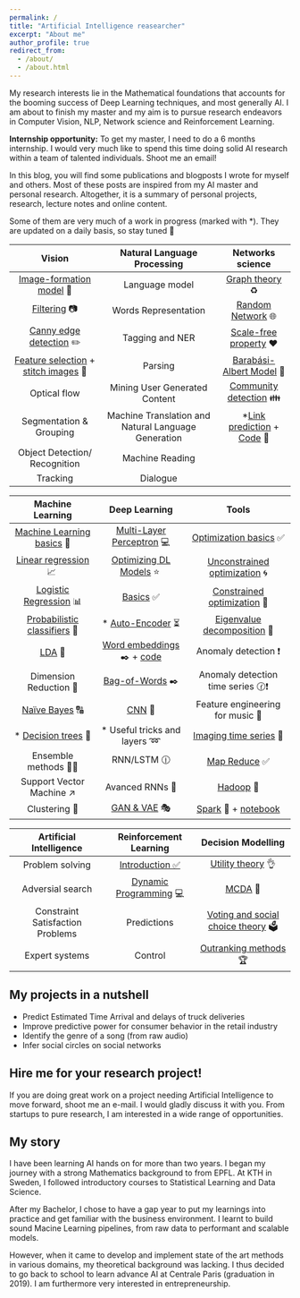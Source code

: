 ```yaml
---
permalink: /
title: "Artificial Intelligence reasearcher"
excerpt: "About me"
author_profile: true
redirect_from:
  - /about/
  - /about.html
---
```


My research interests lie in the Mathematical foundations that accounts for the booming success of Deep Learning techniques, and most generally AI. I am about to finish my master and my aim is to pursue research endeavors in Computer Vision, NLP, Network science and Reinforcement Learning.

<b>Internship opportunity:</b> To get my master, I need to do a 6 months internship. I would very much like to spend this time doing solid AI research within a team of talented individuals. Shoot me an email!

In this blog, you will find some publications and blogposts I wrote for myself and others. Most of these posts are inspired from my AI master and personal research. Altogether, it is a summary of personal projects, research, lecture notes and online content.

Some of them are very much of a work in progress (marked with *). They are updated on a daily basis, so stay tuned 📣

| Vision | Natural Language Processing | Networks science |
|:---------------------------:|:-------------------------------:|:-------------------------------:|
| [Image-formation model](/posts/2019/01/vic-low-level/) 🌠 | Language model | [Graph theory](/posts/2019/02/ns_graph_theory/) ♻️ |
| [Filtering](/posts/2019/01/vic-filters/) 📷 | Words Representation | [Random Network](/posts/2018/11/random_network/) 🌐 |
| [Canny edge detection](https://gist.github.com/devitrylouis/1c00f4530ac729ec20aa7826fd040aac) ✏️ | Tagging and NER | [Scale-free property](/posts/2018/11/ns-scale-free-property/) ❤️ |
| [Feature selection](/posts/2019/01/vic_features) + [stitch images](https://gist.github.com/devitrylouis/a7f19c6713e41a525309407b44334a7d) 💠 | Parsing | [Barabási-Albert Model](/posts/2018/11/ns-barabasi-albert-model/) 🌌 |
| Optical flow | Mining User Generated Content | [Community detection](https://devitrylouis.github.io/posts/2019/01/community-detection/) 👪 |
| Segmentation & Grouping | Machine Translation and Natural Language Generation  | *[Link prediction](/posts/2019/01/link-prediction/) + [Code](https://github.com/devitrylouis/link_prediction) 🌿 |
| Object Detection/ Recognition | Machine Reading |
| Tracking | Dialogue |

| Machine Learning | Deep Learning | Tools |
|:---------------------------:|:-------------------------------:|:-------------------------------:|
| [Machine Learning basics](/posts/2018/11/ml-basics/) 🎯  | [Multi-Layer Perceptron](/posts/2018/11/dl-mlp/) 💻| [Optimization basics](/posts/2019/02/optimization-basics/) ✅ |
| [Linear regression](/posts/2018/11/ml-linear-regression/) 📈 | [Optimizing DL Models](/posts/2018/11/optimize-dl/) ⭐️ | [Unconstrained optimization](/posts/2018/11/optimization-unconstrained/) 🌀 |
| [Logistic Regression](/posts/2018/11/logistic-regression/) 📊 | [Basics](/posts/2018/11/basics-dl/) ✅ | [Constrained optimization](/posts/2018/11/optimization-constrained/) 📐 |
| [Probabilistic classifiers](/posts/2018/10/ml-probabilistic-classifiers/) 🔮 | * [Auto-Encoder](/posts/Deep-Learning/autoencoder) ⏳ | [Eigenvalue decomposition](https://medium.com/@louisdevitry/intuitive-tutorial-on-eigenvalue-decomposition-in-numpy-af0062a4929b) 💠 |
| [LDA](/posts/2018/10/ml-lda/) 📏 | [Word embeddings](/posts/2019/01/embeddings/) ✒️ + [code](/devitrylouis/word2vec_negative_sampling) | Anomaly detection ❗️ |
| Dimension Reduction 🔎 | [Bag-of-Words](/posts/2019/01/bag-of-words/) ✒️ | Anomaly detection time series 🕜❗️|
| [Naïve Bayes](/posts/2019/02/ml-naive-bayes/) 🔠 | [CNN](https://github.com/devitrylouis/image_denoising) 🌄 | Feature engineering for music 🎼 |
| * [Decision trees](/posts/2018/11/decision-trees/) 🌲 | * Useful tricks and layers ➿ | [Imaging time series](https://medium.com/analytics-vidhya/encoding-time-series-as-images-b043becbdbf3) 💈 |
| Ensemble methods 🌲🌳 | RNN/LSTM 🕧 | [Map Reduce](/posts/2018/11/big-data-map-reduce/) ✅  |
| Support Vector Machine ↗️ | Avanced RNNs 📘 | [Hadoop](/posts/2019/01/hadoop/) 🚈 |
| Clustering 👫 | [GAN & VAE](https://github.com/devitrylouis/gan_vs_vae_pytorch) 🎭 | [Spark](/posts/2019/01/spark-introduction/) 🚅 + [notebook](https://github.com/devitrylouis/spark_basics)|


| Artificial Intelligence | Reinforcement Learning | Decision Modelling |
|:---------------------------:|:-------------------------------:|:-------------------------------:|
| Problem solving | [Introduction ✅](/posts/2019/01/rl-introduction/) | [Utility theory](/posts/2019/01/utility-theory/) 👌 |
| Adversial search | [Dynamic Programming](/posts/2019/01/rl-dynamic-programming/) 💻 | [MCDA](/posts/2019/01/dm-multiple-criteria/) 📑 |
| Constraint Satisfaction Problems | Predictions | [Voting and social choice theory](/posts/2019/01/dm-social-choice-theory/) 🗳️ |
| Expert systems| Control | [Outranking methods](/posts/2019/01/dm-outranking-method/) 🏆 |

My projects in a nutshell
------
* Predict Estimated Time Arrival and delays of truck deliveries
* Improve predictive power for consumer behavior in the retail industry
* Identify the genre of a song (from raw audio)
* Infer social circles on social networks

Hire me for your research project!
------
If you are doing great work on a project needing Artificial Intelligence to move forward, shoot me an e-mail. I would gladly discuss it with you. From startups to pure research, I am interested in a wide range of opportunities.

My story
------
I have been learning AI hands on for more than two years. I began my journey with a strong Mathematics background to from EPFL. At KTH in Sweden, I followed introductory courses to Statistical Learning and Data Science.

After my Bachelor, I chose to have a gap year to put my learnings into practice and get familiar with the business environment. I learnt to build sound Macine Learning pipelines, from raw data to performant and scalable models.

However, when it came to develop and implement state of the art methods in various domains, my theoretical background was lacking. I thus decided to go back to school to learn advance AI at Centrale Paris (graduation in 2019). I am furthermore very interested in entrepreneurship.
